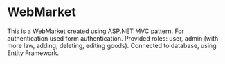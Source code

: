 # WebMarket
This is a WebMarket created using ASP.NET MVC pattern.
For authentication used form authentication.
Provided roles: user, admin (with more law, adding, deleting, editing goods).
Connected to database, using Entity Framework.
